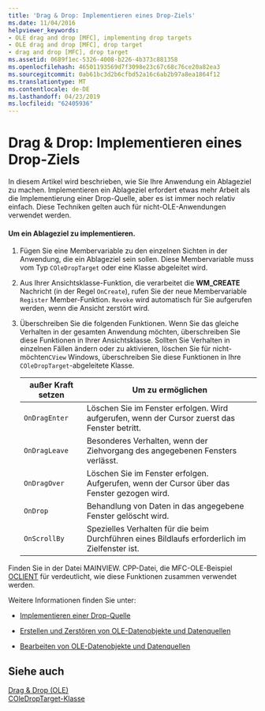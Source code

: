 ```yaml
---
title: 'Drag & Drop: Implementieren eines Drop-Ziels'
ms.date: 11/04/2016
helpviewer_keywords:
- OLE drag and drop [MFC], implementing drop targets
- OLE drag and drop [MFC], drop target
- drag and drop [MFC], drop target
ms.assetid: 0689f1ec-5326-4008-b226-4b373c881358
ms.openlocfilehash: 46501193569d7f3098e23c67c68c76ce20a82ea3
ms.sourcegitcommit: 0ab61bc3d2b6cfbd52a16c6ab2b97a8ea1864f12
ms.translationtype: MT
ms.contentlocale: de-DE
ms.lasthandoff: 04/23/2019
ms.locfileid: "62405936"
---
```

# <a name="drag-and-drop-implementing-a-drop-target"></a>Drag & Drop: Implementieren eines Drop-Ziels

In diesem Artikel wird beschrieben, wie Sie Ihre Anwendung ein Ablageziel zu machen. Implementieren ein Ablageziel erfordert etwas mehr Arbeit als die Implementierung einer Drop-Quelle, aber es ist immer noch relativ einfach. Diese Techniken gelten auch für nicht-OLE-Anwendungen verwendet werden.

#### <a name="to-implement-a-drop-target"></a>Um ein Ablageziel zu implementieren.

1. Fügen Sie eine Membervariable zu den einzelnen Sichten in der Anwendung, die ein Ablageziel sein sollen. Diese Membervariable muss vom Typ `COleDropTarget` oder eine Klasse abgeleitet wird.

1. Aus Ihrer Ansichtsklasse-Funktion, die verarbeitet die **WM_CREATE** Nachricht (in der Regel `OnCreate`), rufen Sie der neue Membervariable `Register` Member-Funktion. `Revoke` wird automatisch für Sie aufgerufen werden, wenn die Ansicht zerstört wird.

1. Überschreiben Sie die folgenden Funktionen. Wenn Sie das gleiche Verhalten in der gesamten Anwendung möchten, überschreiben Sie diese Funktionen in Ihrer Ansichtsklasse. Sollten Sie Verhalten in einzelnen Fällen ändern oder zu aktivieren, löschen Sie für nicht-möchten`CView` Windows, überschreiben Sie diese Funktionen in Ihre `COleDropTarget`-abgeleitete Klasse.

    |außer Kraft setzen|Um zu ermöglichen|
    |--------------|--------------|
    |`OnDragEnter`|Löschen Sie im Fenster erfolgen. Wird aufgerufen, wenn der Cursor zuerst das Fenster betritt.|
    |`OnDragLeave`|Besonderes Verhalten, wenn der Ziehvorgang des angegebenen Fensters verlässt.|
    |`OnDragOver`|Löschen Sie im Fenster erfolgen. Aufgerufen, wenn der Cursor über das Fenster gezogen wird.|
    |`OnDrop`|Behandlung von Daten in das angegebene Fenster gelöscht wird.|
    |`OnScrollBy`|Spezielles Verhalten für die beim Durchführen eines Bildlaufs erforderlich im Zielfenster ist.|

Finden Sie in der Datei MAINVIEW. CPP-Datei, die MFC-OLE-Beispiel [OCLIENT](../overview/visual-cpp-samples.md) für verdeutlicht, wie diese Funktionen zusammen verwendet werden.

Weitere Informationen finden Sie unter:

- [Implementieren einer Drop-Quelle](../mfc/drag-and-drop-implementing-a-drop-source.md)

- [Erstellen und Zerstören von OLE-Datenobjekte und Datenquellen](../mfc/data-objects-and-data-sources-creation-and-destruction.md)

- [Bearbeiten von OLE-Datenobjekte und Datenquellen](../mfc/data-objects-and-data-sources-manipulation.md)

## <a name="see-also"></a>Siehe auch

[Drag & Drop (OLE)](../mfc/drag-and-drop-ole.md)<br/>
[COleDropTarget-Klasse](../mfc/reference/coledroptarget-class.md)
